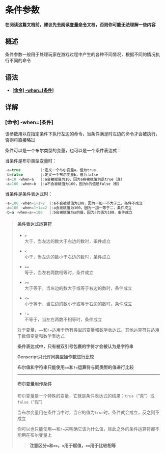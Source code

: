 # 条件参数
  
**在阅读这篇文档前，建议先去阅读[变量命令](Variable.md)文档，否则你可能无法理解一些内容**  
    
## 概述  

条件参数一般用于处理玩家在游戏过程中产生的各种不同情况，根据不同的情况执行不同的命令

## 语法

- **[[命令] -when=[条件]](#命令--when条件)**

## 详解

### **[命令] -when=[条件]**  
  
该参数用以在指定条件下执行左边的命令，当条件满足时左边的命令才会被执行，否则将直接略过  
  
条件可以是一个布尔类型的变量，也可以是一个条件表达式：
  
当条件是布尔类型变量时：  

```gs
-a=true         |:定义一个布尔变量a，值为true
-b=false        |:定义一个布尔变量b，值为false
-a=10 -when=a   |:a会被赋值为10，因为a在被赋值前是true（真）
-a=100 -when=b  |:a不会被赋值为100，因为b的值是false（假）
```
  
当条件是条件表达式时：

```gs
-a=100 -when=1+1>2  |:a不会被赋值为100，因为一加一不大于二，条件不成立
-a=100 -when=1+1==2 |:a会被赋值为100，因为一加一等于二，条件成立
-b=a -when=a>=100   |:b会被赋值为a的值，因为a的值为100，条件成立
```
  
> #### **条件表达式运算符**
>
> - `>`  
> 大于，当左边的数大于右边的数时，条件成立
>  
> - `<`  
> 小于，当左边的数小于右边的数时，条件成立
>  
> - `==`  
> 等于，当左右两数相等时，条件成立 
>  
> - `>=`  
> 大于等于，当左边的数大于或等于右边的数时，条件成立 
>  
> - `<=`  
> 小于等于，当左边的数小于或等于右边的数时，条件成立 
>  
> - `!=`  
> 不等于，当左右两数不相等时，条件成立
>  
> 对于变量，`==`和`!=`适用于所有类型的变量和数学表达式，其他运算符只适用于数值变量和数学表达式  
>
> **条件表达式中，只有被双引号包裹的字符才会被认为是字符串**  
>
> **Genscript只允许同类型操作数进行比较**  
>
> **布尔值和字符串只能使用`==`和`!=`运算符与同类型的值进行比较**
>
> ---
>
> #### **布尔变量用作条件**
>
> 布尔变量是一个特殊的变量，它就是条件表达式的结果：`true`（“真”）或`false`（“假”）  
>    
> 当布尔变量用在条件当中时，当它的值为`true`时，条件就会成立，反之则不成立
>
> 你可以也只能使用`==`和`!=`来明确它该为什么值，除此之外的条件运算符都不能用在布尔变量上 
>  
>> **注意区分`=`和`==`，`=`用于赋值，`==`用于比较相等**    
>  


